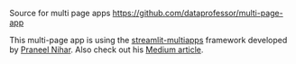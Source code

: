 Source for multi page apps https://github.com/dataprofessor/multi-page-app


This multi-page app is using the [streamlit-multiapps](https://github.com/upraneelnihar/streamlit-multiapps) framework developed by [Praneel Nihar](https://medium.com/@u.praneel.nihar). Also check out his [Medium article](https://medium.com/@u.praneel.nihar/building-multi-page-web-app-using-streamlit-7a40d55fa5b4).